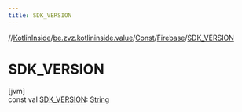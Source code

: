 ```yaml
---
title: SDK_VERSION
---
```

//[KotlinInside](../../../../index.html)/[be.zvz.kotlininside.value](../../index.html)/[Const](../index.html)/[Firebase](index.html)/[SDK_VERSION](-s-d-k_-v-e-r-s-i-o-n.html)



# SDK_VERSION



[jvm]\
const val [SDK_VERSION](-s-d-k_-v-e-r-s-i-o-n.html): [String](https://kotlinlang.org/api/latest/jvm/stdlib/kotlin/-string/index.html)




